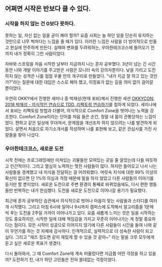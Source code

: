 ## 어쩌면 시작은 반보다 클 수 있다.

### 시작을 하지 않는 건 0보다 못하다.

못하는 일, 자신 없는 일을 굳이 해야 할까? 요즘 사회는 늘 하던 일을 단순히 유지하는 것만으로 너무 벅차다는 느낌을 줄 때가 있다. 
이러한 느낌은 사람을 더 방어적으로 만들고 현실에 안주하게 만든다. 
실패와 변화를 두려워하는, 우아한테크코스에 들어오기 전까지 내가 정확히 그런 사람이었다.  
  
자바와 스프링을 처음 시작한 날부터 지금까지 나는 혼자 공부했다. 
3년이 넘는 긴 시간 동안 나와 개발 이야기를 주고받은 사람은 모니터 속의 강의자뿐이다. 
낯을 가리고 도전하지 않는 성격은 나를 점점 우물 안의 개구리로 만들었다. 
"내가 지금 잘 하고 있는 것인가?"라는 질문에 대한 대답은 스스로 해야 했고, 이정표가 없는 길을 의미 없이 걸어갈 뿐이었다.  
  
우연히 OKKY에서 진행한 세미나 중 박재성(현재 포비)께서 진행한 세션 
[OKKYCON: 2018 박재성 - 의식적인 연습으로 TDD, 리팩토링 연습하기](https://www.youtube.com/watch?v=cVxqrGHxutU)를 접하게 되었다. 
세미나에서 포비는 리팩토링 방법과 더불어, 의식적으로 Comfort Zone을 벗어나는 노력을 강조한다. 
Comfort Zone이라는 단어를 처음 들은 순간, 정말 내 몸이 관통당하는 느낌이었다. 
편하고 같은 일상에 무뎌져서, 문제점을 개선조차 하지 않으려는 나를 발견하게 되었다.
살면서 처음으로 자기소개서를 작성하며 나를 표현해 보고, 같은 관심사를 가진 사람들을 찾아 나섰다.

### 우아한테크코스, 새로운 도전

시작 전에는 프로그래밍에만 미쳐있는 괴물들만 모여있는 곳일 줄 알았는데 다들 따듯하고 인간적이다.
그리고 열심히 노력하는 멋진 사람들이 많다.
하지만 들어오고 나서 나는 사람들을 경계했고 내 지식을 전달하는 걸 어려워했다. 
머릿속 지식에 대한 99% 이상의 확신이 없으면 단 1%의 의심과 걱정 때문에 말을 하지 않았고 다른 사람들의 이야기를 듣기만 할 뿐이었다.
새로운 도전으로 주변 환경이 통째로 바뀌었음에도, 다시 편한 행동들만 반복하는 내가 한심했다. 
도전을 새로운 도전으로 이어나갈 용기가 필요했다. 

최근에 혼자 공부하던 습관에서 의식적으로 벗어나 마음이 맞는 사람들과 스터디를 여러 개 시작했다. 
그리고 아침 6시에 일어나 9시까지 캠퍼스에 도착해서 알고리즘을 1문제씩 푸는 도전을 2주일 가까이 이어나가고 있다. 
요즘 새롭게 느끼는 것은 일을 시작하는 것도 중요하지만, 시작한 일에 대해 책임감을 가지고 꾸준히 이어나가는 게 정말 중요하다는 점이다.
모든 시작이 성공으로 이어지지 않기에 다른 사람들이 시간을 들여 나와 같이 무언가를 하는 것 자체에 감사하다. 
인격적으로, 실력적으로 더 성숙한 사람이 되고 싶다. 그리고 "재즈 정도면 같이 재밌게 할 수 있을 것 같아~" 라는 말을 크루 모두에게 듣고 싶은 새로운 목표가 생겼다.

다시 돌아와서, 그 때 Comfort Zone에 계속 머물렀다면 지금쯤 어떤 걱정을 하고 있을까?
도전하기 전, 내가 하던 고민들은 전혀 쓸데없는 걱정이었다.
